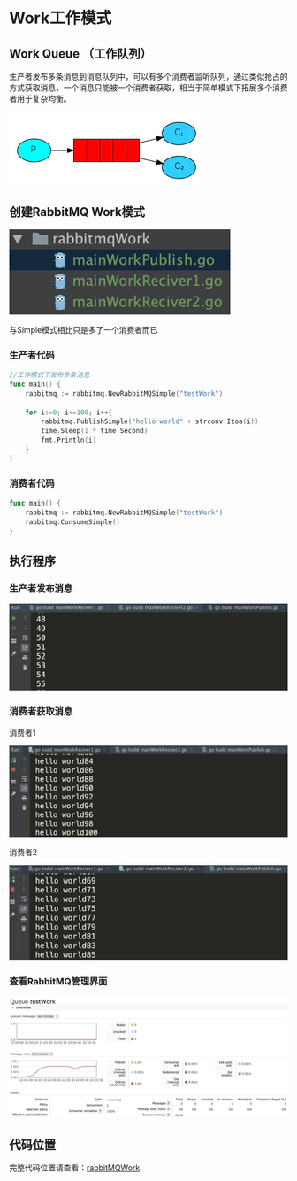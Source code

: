 # Work工作模式

## Work Queue （工作队列）

生产者发布多条消息到消息队列中，可以有多个消费者监听队列，通过类似抢占的方式获取消息，一个消息只能被一个消费者获取，相当于简单模式下拓展多个消费者用于复杂均衡。

![](../../../.gitbook/assets/image%20%2821%29.png)

## 创建RabbitMQ Work模式

![](../../../.gitbook/assets/image%20%2841%29.png)

与Simple模式相比只是多了一个消费者而已

### 生产者代码

```go
//工作模式下发布多条消息
func main() {
	rabbitmq := rabbitmq.NewRabbitMQSimple("testWork")

	for i:=0; i<=100; i++{
		rabbitmq.PublishSimple("hello world" + strconv.Itoa(i))
		time.Sleep(1 * time.Second)
		fmt.Println(i)
	}
}
```

### 消费者代码

```go
func main() {
	rabbitmq := rabbitmq.NewRabbitMQSimple("testWork")
	rabbitmq.ConsumeSimple()
}
```

## 执行程序

### 生产者发布消息

![](../../../.gitbook/assets/image%20%2828%29.png)

### 消费者获取消息

消费者1

![](../../../.gitbook/assets/image%20%2815%29.png)

消费者2

![](../../../.gitbook/assets/image%20%2820%29.png)

### 查看RabbitMQ管理界面

![](../../../.gitbook/assets/image%20%2838%29.png)

## 代码位置

完整代码位置请查看：[rabbitMQWork](https://github.com/Knowledge-Precipitation-Tribe/Distributed-and-Microservices/tree/master/rabbitmq-code/rabbitmqWork)

